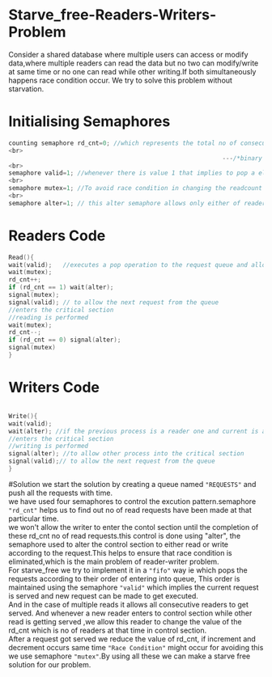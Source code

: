 # Starve_free-Readers-Writers-Problem
Consider a shared database where multiple users can access or modify data,where multiple readers can read the data but no two can modify/write at same time or no one can read while other writing.If both simultaneously happens race condition occur. We try to solve this problem without starvation.
<br>
# Initialising Semaphores
```C++
counting semaphore rd_cnt=0; //which represents the total no of consecutive readers,helps in allowing all at once;
<br>
                                                           ---/*binary semaphores*/---
<br>
semaphore valid=1; //whenever there is value 1 that implies to pop a element from the request queue and execute the request;
<br>
semaphore mutex=1; //To avoid race condition in changing the readcount value in readers section.
<br>
semaphore alter=1; // this alter semaphore allows only either of reader or writer to enter into critical section. 
```
# Readers Code

```C++
Read(){
wait(valid);   //executes a pop operation to the request queue and allows one after other
wait(mutex);
rd_cnt++;
if (rd_cnt == 1) wait(alter);
signal(mutex);
signal(valid); // to allow the next request from the queue
//enters the critical section
//reading is performed
wait(mutex);
rd_cnt--;
if (rd_cnt == 0) signal(alter);
signal(mutex)
}
```
# Writers Code
```C++

Write(){
wait(valid);
wait(alter); //if the previous process is a reader one and current is a writer this allows to excute after the signal
//enters the critical section
//writing is performed
signal(alter); //to allow other process into the critical section
signal(valid);// to allow the next request from the queue
}
```
#Solution
we start the solution by creating a queue named `"REQUESTS"` and push all the requests with time.
<br>
we have used four semaphores to control the excution pattern.semaphore `"rd_cnt"` helps us to find out no of read requests have been made at that particular time.
<br>we won't allow the writer to enter the contol section until the completion of these rd_cnt no of read requests.this control is done using "alter", the semaphore used to alter the control section to either read or write according to the request.This helps to ensure that race condition is eliminated,which is the main problem of reader-writer problem.
<br>
For starve_free we try to implement it in a `"fifo"` way ie which pops the requests according to their order of entering into queue, This order is maintained using the semaphore `"valid"` which implies the current request is served and new request can be made to get executed. 
<br>
And in the case of multiple reads it allows all consecutive readers to get served. And whenever a new reader enters to control section while other read is getting served ,we allow this reader to change the value of the rd_cnt which is no of readers at that time in control section.
<br>
After a request got served we reduce the value of rd_cnt, if increment and decrement occurs same time `"Race Condition"` might occur for avoiding this we use semaphore `"mutex"`.By using all these we can make a starve free solution for our problem.
